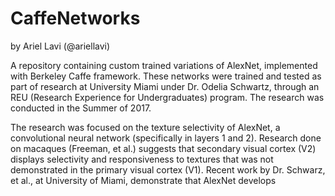 # CaffeNetworks
by Ariel Lavi (@ariellavi)

A repository containing custom trained variations of AlexNet, implemented with Berkeley Caffe framework. These networks were trained and tested as part of research at University Miami under Dr. Odelia Schwartz, through an REU (Research Experience for Undergraduates) program.
The research was conducted in the Summer of 2017.

The research was focused on the texture selectivity of AlexNet, a convolutional neural network (specifically in layers 1 and 2). Research done on macaques (Freeman, et al.) suggests that secondary visual cortex (V2) displays selectivity and responsiveness to textures that was not demonstrated in the primary visual cortex (V1). Recent work by Dr. Schwarz, et al., at University of Miami, demonstrate that AlexNet develops  
